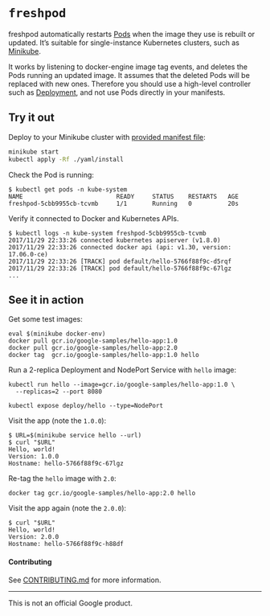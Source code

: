 # `freshpod`

freshpod automatically restarts [Pods] when the image they use is rebuilt or
updated. It’s suitable for single-instance Kubernetes clusters, such as
[Minikube].

It works by listening to docker-engine image tag events, and deletes the Pods
running an updated image. It assumes that the deleted Pods will be replaced with
new ones. Therefore you should use a high-level controller such as [Deployment],
and not use Pods directly in your manifests.

[Minikube]: https://github.com/kubernetes/minikube
[Pods]: https://kubernetes.io/docs/concepts/workloads/pods/pod/
[Deployment]: https://kubernetes.io/docs/concepts/workloads/controllers/deployment/

## Try it out

Deploy to your Minikube cluster with [provided manifest file](yaml/install/deployment.yaml):

```sh
minikube start
kubectl apply -Rf ./yaml/install
```

Check the Pod is running:

```
$ kubectl get pods -n kube-system
NAME                          READY     STATUS    RESTARTS   AGE
freshpod-5cbb9955cb-tcvmb     1/1       Running   0          20s
```

Verify it connected to Docker and Kubernetes APIs.
```
$ kubectl logs -n kube-system freshpod-5cbb9955cb-tcvmb
2017/11/29 22:33:26 connected kubernetes apiserver (v1.8.0)
2017/11/29 22:33:26 connected docker api (api: v1.30, version: 17.06.0-ce)
2017/11/29 22:33:26 [TRACK] pod default/hello-5766f88f9c-d5rqf
2017/11/29 22:33:26 [TRACK] pod default/hello-5766f88f9c-67lgz
...
```

## See it in action

Get some test images:

```
eval $(minikube docker-env)
docker pull gcr.io/google-samples/hello-app:1.0
docker pull gcr.io/google-samples/hello-app:2.0
docker tag  gcr.io/google-samples/hello-app:1.0 hello
```

Run a 2-replica Deployment and NodePort Service with `hello` image:

```
kubectl run hello --image=gcr.io/google-samples/hello-app:1.0 \
  --replicas=2 --port 8080

kubectl expose deploy/hello --type=NodePort
```

Visit the app (note the `1.0.0`):

```
$ URL=$(minikube service hello --url)
$ curl "$URL"
Hello, world!
Version: 1.0.0
Hostname: hello-5766f88f9c-67lgz
```

Re-tag the `hello` image with `2.0`:

```
docker tag gcr.io/google-samples/hello-app:2.0 hello
```

Visit the app again (note the `2.0.0`):

```
$ curl "$URL"
Hello, world!
Version: 2.0.0
Hostname: hello-5766f88f9c-h88df
```

#### Contributing

See [CONTRIBUTING.md](CONTRIBUTING.md) for more information.

-----

This is not an official Google product.
